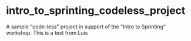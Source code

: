 # intro_to_sprinting_codeless_project
A sample "code-less" project in support of the "Intro to Sprinting" workshop.
This is a test from Luis
